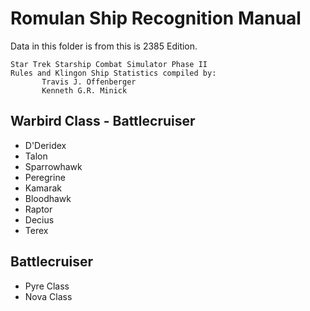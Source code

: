 
# Romulan Ship Recognition Manual

Data in this folder is from this is 2385 Edition.

```
Star Trek Starship Combat Simulator Phase II
Rules and Klingon Ship Statistics compiled by:
       Travis J. Offenberger
       Kenneth G.R. Minick
```


## Warbird Class - Battlecruiser

- D'Deridex
- Talon
- Sparrowhawk
- Peregrine
- Kamarak
- Bloodhawk
- Raptor
- Decius
- Terex


## Battlecruiser 

- Pyre Class
- Nova Class